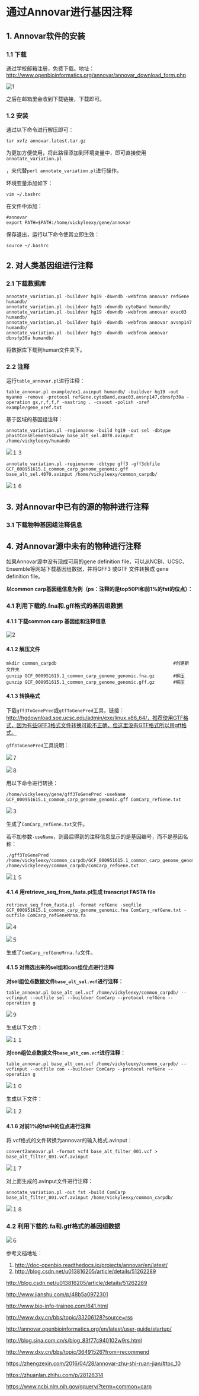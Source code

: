# 通过Annovar进行基因注释

## 1. Annovar软件的安装  

### 1.1 下载

通过学校邮箱注册，免费下载。地址：http://www.openbioinformatics.org/annovar/annovar_download_form.php

![1](/home/vickyleexy/Desktop/genesoftware/annovar/1.png)

之后在邮箱里会收到下载链接，下载即可。

### 1.2 安装

通过以下命令进行解压即可：

```
tar xvfz annovar.latest.tar.gz
```

为更加方便使用，将此路径添加到环境变量中，即可直接使用`annotate_variation.pl`

，来代替`perl annotate_variation.pl`进行操作。

环境变量添加如下：

```
vim ~/.bashrc 
```

在文件中添加：

``` 
#annovar
export PATH=$PATH:/home/vickyleexy/gene/annovar
```

保存退出，运行以下命令使其立即生效：

```
source ~/.bashrc
```

## 2. 对人类基因组进行注释

### 2.1 下载数据库

```
annotate_variation.pl -buildver hg19 -downdb -webfrom annovar refGene humandb/
annotate_variation.pl -buildver hg19 -downdb cytoBand humandb/
annotate_variation.pl -buildver hg19 -downdb -webfrom annovar exac03 humandb/
annotate_variation.pl -buildver hg19 -downdb -webfrom annovar avsnp147 humandb/
annotate_variation.pl -buildver hg19 -downdb -webfrom annovar dbnsfp30a humandb/

```

将数据库下载到human文件夹下。

### 2.2 注释

运行`table_annovar.pl`进行注释：

```
table_annovar.pl example/ex1.avinput humandb/ -buildver hg19 -out myanno -remove -protocol refGene,cytoBand,exac03,avsnp147,dbnsfp30a -operation gx,r,f,f,f -nastring . -csvout -polish -xref example/gene_xref.txt
```

基于区域的基因组注释：

```
annotate_variation.pl -regionanno -build hg19 -out sel -dbtype phastConsElements46way base_alt_sel.4070.avinput /home/vickyleexy/humandb
```

![１３](/home/vickyleexy/Desktop/genesoftware/annovar/１３.png)

```
annotate_variation.pl -regionanno -dbtype gff3 -gff3dbfile GCF_000951615.1_common_carp_genome_genomic.gff base_alt_sel.4070.avinput /home/vickyleexy/common_carpdb/
```

![１６](/home/vickyleexy/Desktop/genesoftware/annovar/１６.png)

## 3. 对Annovar中已有的源的物种进行注释

### 3.1 下载物种基因组注释信息



## 4. 对Annovar源中未有的物种进行注释

如果Annovar源中没有现成可用的gene definition file，可以从NCBI、UCSC、Ensemble等网站下载基因组数据，并将GFF3 或GTF 文件转换成 gene definition file。

**以common carp基因组信息为例（ps：注释的是top50PI和前1%的fst的位点）：**

### 4.1 利用下载的.fna和.gff格式的基因组数据

#### 4.1.1 下载common carp 基因组和注释信息

![2](/home/vickyleexy/Desktop/genesoftware/annovar/2.png)

#### 4.1.2 解压文件

```
mkdir common_carpdb                                            #创建新文件夹
gunzip GCF_000951615.1_common_carp_genome_genomic.fna.gz       #解压
gunzip GCF_000951615.1_common_carp_genome_genomic.gff.gz       #解压
```

#### 4.1.3 转换格式 

下载`gff3ToGenePred`或`gtfToGenePred`工具，链接：http://hgdownload.soe.ucsc.edu/admin/exe/linux.x86_64/，推荐使用GTF格式，因为有些GFF3格式文件转换可能不正确，但这里没有GTF格式所以用gff格式。

`gff3ToGenePred`工具说明：

![７](/home/vickyleexy/Desktop/genesoftware/annovar/７.png)

![８](/home/vickyleexy/Desktop/genesoftware/annovar/８.png)

用以下命令进行转换：

```
/home/vickyleexy/gene/gff3ToGenePred -useName GCF_000951615.1_common_carp_genome_genomic.gff ComCarp_refGene.txt
```

![３](/home/vickyleexy/Desktop/genesoftware/annovar/３.png)

生成了`ComCarp_refGene.txt`文件。

若不加参数`-useName`，则最后得到的注释信息显示的是基因编号，而不是基因名称：

```
./gff3ToGenePred /home/vickyleexy/common_carpdb/GCF_000951615.1_common_carp_genome_genomic.gff /home/vickyleexy/common_carpdb/ComCarp_refGene.txt
```

![１５](/home/vickyleexy/Desktop/genesoftware/annovar/１５.png)

#### 4.1.4 用retrieve_seq_from_fasta.pl生成 transcript FASTA file     

```
retrieve_seq_from_fasta.pl -format refGene -seqfile GCF_000951615.1_common_carp_genome_genomic.fna ComCarp_refGene.txt -outfile ComCarp_refGeneMrna.fa
```

![４](/home/vickyleexy/Desktop/genesoftware/annovar/４.png)

![５](/home/vickyleexy/Desktop/genesoftware/annovar/５.png)

生成了`ComCarp_refGeneMrna.fa`文件。

#### 4.1.5 对筛选出来的sel组和con组位点进行注释

**对sel组位点数据文件`base_alt_sel.vcf`进行注释：**

```
table_annovar.pl base_alt_sel.vcf /home/vickyleexy/common_carpdb/ --vcfinput --outfile sel --buildver ComCarp --protocol refGene --operation g
```

![９](/home/vickyleexy/Desktop/genesoftware/annovar/９.png)

生成以下文件：

![１１](/home/vickyleexy/Desktop/genesoftware/annovar/１１.png)

**对con组位点数据文件`base_alt_con.vcf`进行注释：**

```
table_annovar.pl base_alt_con.vcf /home/vickyleexy/common_carpdb/ --vcfinput --outfile con --buildver ComCarp --protocol refGene --operation g
```

![１０](/home/vickyleexy/Desktop/genesoftware/annovar/１０.png)

生成以下文件：

![１２](/home/vickyleexy/Desktop/genesoftware/annovar/１２.png)

#### 4.1.6 对前1%的fst中的位点进行注释

将.vcf格式的文件转换为annovar的输入格式.avinput：

```
convert2annovar.pl -format vcf4 base_alt_filter_001.vcf > base_alt_filter_001.vcf.avinput
```

![１７](/home/vickyleexy/Desktop/genesoftware/annovar/１７.png)

对上面生成的.avinput文件进行注释：

```
annotate_variation.pl -out fst -build ComCarp base_alt_filter_001.vcf.avinput /home/vickyleexy/common_carpdb/
```

![１８](/home/vickyleexy/Desktop/genesoftware/annovar/１８.png)

### 4.2 利用下载的.fa和.gtf格式的基因组数据

![６](/home/vickyleexy/Desktop/genesoftware/annovar/６.png)



参考文档地址：

1. http://doc-openbio.readthedocs.io/projects/annovar/en/latest/
2. http://blog.csdn.net/u013816205/article/details/51262289

http://blog.csdn.net/u013816205/article/details/51262289

http://www.jianshu.com/p/48b5a0972301

http://www.bio-info-trainee.com/641.html

http://www.dxy.cn/bbs/topic/33206128?source=rss

http://annovar.openbioinformatics.org/en/latest/user-guide/startup/

http://blog.sina.com.cn/s/blog_83f77c940102w9rs.html

http://www.dxy.cn/bbs/topic/36491526?from=recommend

https://zhengzexin.com/2016/04/28/annovar-zhu-shi-ruan-jian/#toc_10

https://zhuanlan.zhihu.com/p/28126314

https://www.ncbi.nlm.nih.gov/gquery/?term=common+carp